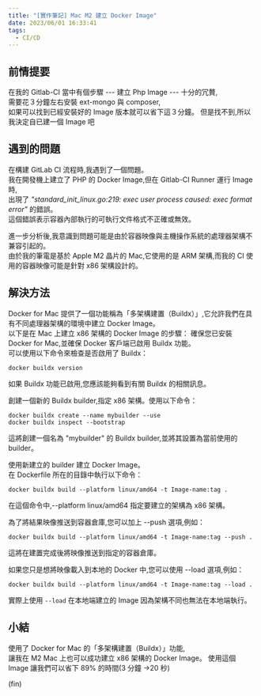 ```yaml
---
title: "[實作筆記] Mac M2 建立 Docker Image"
date: 2023/06/01 16:33:41
tags:
  - CI/CD
---
```


## 前情提要

在我的 Gitlab-CI 當中有個步驟 --- 建立 Php Image --- 十分的冗贅,  
需要花３分鐘左右安裝 ext-mongo 與 composer,  
如果可以找到已經安裝好的 Image 版本就可以省下這３分鐘。
但是找不到,所以我決定自已建一個 Image 吧

## 遇到的問題

在構建 GitLab CI 流程時,我遇到了一個問題。  
我在開發機上建立了 PHP 的 Docker Image,但在 Gitlab-CI Runner 運行 Image 時,  
出現了 _"standard_init_linux.go:219: exec user process caused: exec format error"_ 的錯誤。  
這個錯誤表示容器內部執行的可執行文件格式不正確或無效。

進一步分析後,我意識到問題可能是由於容器映像與主機操作系統的處理器架構不兼容引起的。  
由於我的筆電是基於 Apple M2 晶片的 Mac,它使用的是 ARM 架構,而我的 CI 使用的容器映像可能是針對 x86 架構設計的。

## 解決方法

Docker for Mac 提供了一個功能稱為「多架構建置（Buildx）」,它允許我們在具有不同處理器架構的環境中建立 Docker Image。  
以下是在 Mac 上建立 x86 架構的 Docker Image 的步驟：
確保您已安裝 Docker for Mac,並確保 Docker 客戶端已啟用 Buildx 功能。  
可以使用以下命令來檢查是否啟用了 Buildx：

```shell
docker buildx version
```

如果 Buildx 功能已啟用,您應該能夠看到有關 Buildx 的相關訊息。

創建一個新的 Buildx builder,指定 x86 架構。使用以下命令：

```shell
docker buildx create --name mybuilder --use
docker buildx inspect --bootstrap
```

這將創建一個名為 "mybuilder" 的 Buildx builder,並將其設置為當前使用的 builder。

使用新建立的 builder 建立 Docker Image。  
在 Dockerfile 所在的目錄中執行以下命令：

```shell
docker buildx build --platform linux/amd64 -t Image-name:tag .
```

在這個命令中,--platform linux/amd64 指定要建立的架構為 x86 架構。

為了將結果映像推送到容器倉庫,您可以加上 --push 選項,例如：

```shell
docker buildx build --platform linux/amd64 -t Image-name:tag --push .
```

這將在建置完成後將映像推送到指定的容器倉庫。

如果您只是想將映像載入到本地的 Docker 中,您可以使用 --load 選項,例如：

```shell
docker buildx build --platform linux/amd64 -t Image-name:tag --load .
```

實際上使用 `--load` 在本地端建立的 Image 因為架構不同也無法在本地端執行。

## 小結

使用了 Docker for Mac 的「多架構建置（Buildx）」功能,  
讓我在 M2 Mac 上也可以成功建立 x86 架構的 Docker Image。
使用這個 Image 讓我們可以省下 89% 的時間(3 分鐘 →20 秒)

(fin)
